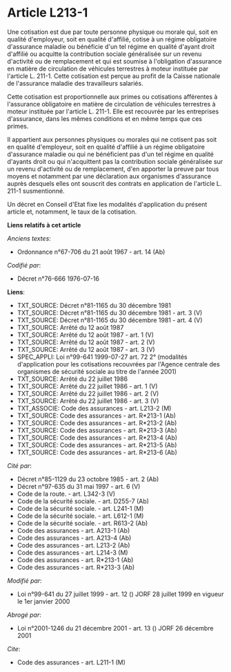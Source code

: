 # Article L213-1

Une cotisation est due par toute personne physique ou morale qui, soit en qualité d'employeur, soit en qualité d'affilié,
cotise à un régime obligatoire d'assurance maladie ou bénéficie d'un tel régime en qualité d'ayant droit d'affilié ou
acquitte la contribution sociale généralisée sur un revenu d'activité ou de remplacement et qui est soumise à l'obligation
d'assurance en matière de circulation de véhicules terrestres à moteur instituée par l'article L. 211-1. Cette cotisation est
perçue au profit de la Caisse nationale de l'assurance maladie des travailleurs salariés.

Cette cotisation est proportionnelle aux primes ou cotisations afférentes à l'assurance obligatoire en matière de circulation
de véhicules terrestres à moteur instituée par l'article L. 211-1. Elle est recouvrée par les entreprises d'assurance, dans
les mêmes conditions et en même temps que ces primes.

Il appartient aux personnes physiques ou morales qui ne cotisent pas soit en qualité d'employeur, soit en qualité d'affilié à
un régime obligatoire d'assurance maladie ou qui ne bénéficient pas d'un tel régime en qualité d'ayants droit ou qui
n'acquittent pas la contribution sociale généralisée sur un revenu d'activité ou de remplacement, d'en apporter la preuve par
tous moyens et notamment par une déclaration aux organismes d'assurance auprès desquels elles ont souscrit des contrats en
application de l'article L. 211-1 susmentionné.

Un décret en Conseil d'Etat fixe les modalités d'application du présent article et, notamment, le taux de la cotisation.

**Liens relatifs à cet article**

_Anciens textes_:

  - Ordonnance n°67-706 du 21 août 1967 - art. 14 (Ab)

_Codifié par_:

  - Décret n°76-666 1976-07-16

**Liens**:

  - TXT_SOURCE: Décret n°81-1165 du 30 décembre 1981
  - TXT_SOURCE: Décret n°81-1165 du 30 décembre 1981 - art. 3 (V)
  - TXT_SOURCE: Décret n°81-1165 du 30 décembre 1981 - art. 4 (V)
  - TXT_SOURCE: Arrêté du 12 août 1987
  - TXT_SOURCE: Arrêté du 12 août 1987 - art. 1 (V)
  - TXT_SOURCE: Arrêté du 12 août 1987 - art. 2 (V)
  - TXT_SOURCE: Arrêté du 12 août 1987 - art. 3 (V)
  - SPEC_APPLI: Loi n°99-641 1999-07-27 art. 72 2° (modalités d'application pour les cotisations recouvrées par l'Agence centrale des organismes de sécurité sociale au titre de l'année 2001)
  - TXT_SOURCE: Arrêté du 22 juillet 1986
  - TXT_SOURCE: Arrêté du 22 juillet 1986 - art. 1 (V)
  - TXT_SOURCE: Arrêté du 22 juillet 1986 - art. 2 (V)
  - TXT_SOURCE: Arrêté du 22 juillet 1986 - art. 3 (V)
  - TXT_ASSOCIE: Code des assurances - art. L213-2 (M)
  - TXT_SOURCE: Code des assurances - art. R*213-1 (Ab)
  - TXT_SOURCE: Code des assurances - art. R*213-2 (Ab)
  - TXT_SOURCE: Code des assurances - art. R*213-3 (Ab)
  - TXT_SOURCE: Code des assurances - art. R*213-4 (Ab)
  - TXT_SOURCE: Code des assurances - art. R*213-5 (Ab)
  - TXT_SOURCE: Code des assurances - art. R*213-6 (Ab)

_Cité par_:

  - Décret n°85-1129 du 23 octobre 1985 - art. 2 (Ab)
  - Décret n°97-635 du 31 mai 1997 - art. 6 (V)
  - Code de la route. - art. L342-3 (V)
  - Code de la sécurité sociale. - art. D255-7 (Ab)
  - Code de la sécurité sociale. - art. L241-1 (M)
  - Code de la sécurité sociale. - art. L612-1 (M)
  - Code de la sécurité sociale. - art. R613-2 (Ab)
  - Code des assurances - art. A213-1 (Ab)
  - Code des assurances - art. A213-4 (Ab)
  - Code des assurances - art. L213-2 (Ab)
  - Code des assurances - art. L214-3 (M)
  - Code des assurances - art. R*213-1 (Ab)
  - Code des assurances - art. R*213-3 (Ab)

_Modifié par_:

  - Loi n°99-641 du 27 juillet 1999 - art. 12 () JORF 28 juillet 1999 en vigueur le 1er janvier 2000

_Abrogé par_:

  - Loi n°2001-1246 du 21 décembre 2001 - art. 13 () JORF 26 décembre 2001

_Cite_:

  - Code des assurances - art. L211-1 (M)
